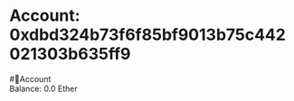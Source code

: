 
Account: 0xdbd324b73f6f85bf9013b75c442021303b635ff9
===================================================
  
#📜Account  
Balance: 0.0 Ether